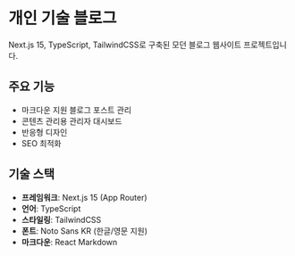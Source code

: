 # 개인 기술 블로그

Next.js 15, TypeScript, TailwindCSS로 구축된 모던 블로그 웹사이트 프로젝트입니다.

## 주요 기능

- 마크다운 지원 블로그 포스트 관리
- 콘텐츠 관리용 관리자 대시보드
- 반응형 디자인
- SEO 최적화

## 기술 스택

- **프레임워크**: Next.js 15 (App Router)
- **언어**: TypeScript
- **스타일링**: TailwindCSS
- **폰트**: Noto Sans KR (한글/영문 지원)
- **마크다운**: React Markdown
